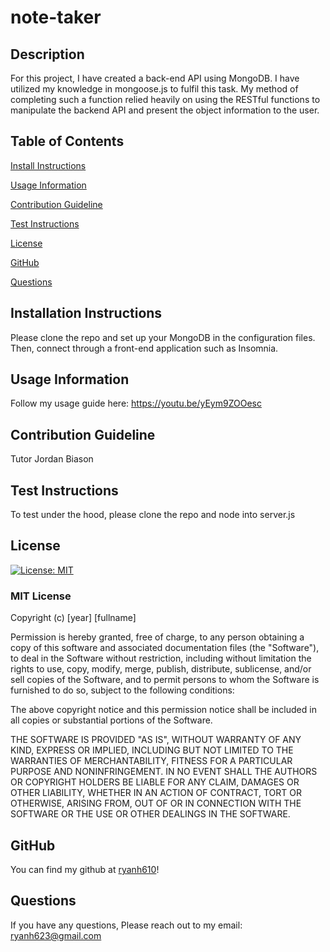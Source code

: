 # note-taker
  ## Description

  For this project, I have created a back-end API using MongoDB. I have utilized my knowledge in mongoose.js to fulfil this task. My method of completing such a function relied heavily on using the RESTful functions to manipulate the backend API and present the object information to the user.

  ## Table of Contents
  [Install Instructions](#install-instructions)
  

  [Usage Information](#usage-information)
  

  [Contribution Guideline](#contribution-guideline)
  

  [Test Instructions](#test-instructions)
  

  [License](#license)
  

  [GitHub](#github)
  

  [Questions](#questions)

  ## Installation Instructions
  

  Please clone the repo and set up your MongoDB in the configuration files. Then, connect through a front-end application such as Insomnia.

  ## Usage Information
  

  Follow my usage guide here: https://youtu.be/yEym9ZOOesc

  ## Contribution Guideline
  

  Tutor Jordan Biason

  ## Test Instructions
  

  To test under the hood, please clone the repo and node into server.js

  ## License
  

  [![License: MIT](https://img.shields.io/badge/License-MIT-yellow.svg)](https://opensource.org/licenses/MIT)

### MIT License

Copyright (c) [year] [fullname]

Permission is hereby granted, free of charge, to any person obtaining a copy
of this software and associated documentation files (the "Software"), to deal
in the Software without restriction, including without limitation the rights
to use, copy, modify, merge, publish, distribute, sublicense, and/or sell
copies of the Software, and to permit persons to whom the Software is
furnished to do so, subject to the following conditions:

The above copyright notice and this permission notice shall be included in all
copies or substantial portions of the Software.

THE SOFTWARE IS PROVIDED "AS IS", WITHOUT WARRANTY OF ANY KIND, EXPRESS OR
IMPLIED, INCLUDING BUT NOT LIMITED TO THE WARRANTIES OF MERCHANTABILITY,
FITNESS FOR A PARTICULAR PURPOSE AND NONINFRINGEMENT. IN NO EVENT SHALL THE
AUTHORS OR COPYRIGHT HOLDERS BE LIABLE FOR ANY CLAIM, DAMAGES OR OTHER
LIABILITY, WHETHER IN AN ACTION OF CONTRACT, TORT OR OTHERWISE, ARISING FROM,
OUT OF OR IN CONNECTION WITH THE SOFTWARE OR THE USE OR OTHER DEALINGS IN THE
SOFTWARE.

  ## GitHub
  

  You can find my github at [ryanh610](https://github.com/ryanh610)!

  ## Questions
  

  If you have any questions, Please reach out to my email: ryanh623@gmail.com
